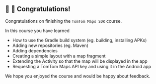 ## :tada: :confetti_ball: Congratulations!

Congratulations on finishing the `TomTom Maps SDK` course.

In this course you have learned

* How to use the Gradle build system (eg. building, installing APKs)
* Adding new repositories (eg. Maven)
* Adding dependencies
* Creating a simple layout with a map fragment
* Extending the Activity so that the map will be displayed in the app
* Requesting a TomTom Maps API key and using it in the Android app

We hope you enjoyed the course and would be happy about feedback.
